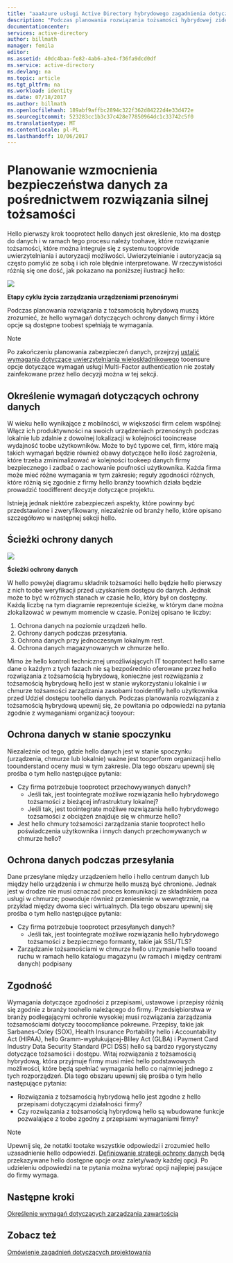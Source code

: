 ```yaml
---
title: "aaaAzure usługi Active Directory hybrydowego zagadnienia dotyczące projektowania tożsamości — określanie wymagań dotyczących ochrony danych | Dokumentacja firmy Microsoft"
description: "Podczas planowania rozwiązania tożsamości hybrydowej zidentyfikować hello wymagań dotyczących ochrony danych firmy i które opcje są dostępne toobest spełnia te wymagania."
documentationcenter: 
services: active-directory
author: billmath
manager: femila
editor: 
ms.assetid: 40dc4baa-fe82-4ab6-a3e4-f36fa9dcd0df
ms.service: active-directory
ms.devlang: na
ms.topic: article
ms.tgt_pltfrm: na
ms.workload: identity
ms.date: 07/18/2017
ms.author: billmath
ms.openlocfilehash: 189abf9affbc2894c322f362d84222d4e33d472e
ms.sourcegitcommit: 523283cc1b3c37c428e77850964dc1c33742c5f0
ms.translationtype: MT
ms.contentlocale: pl-PL
ms.lasthandoff: 10/06/2017
---
```

# <a name="plan-for-enhancing-data-security-through-strong-identity-solution"></a>Planowanie wzmocnienia bezpieczeństwa danych za pośrednictwem rozwiązania silnej tożsamości
Hello pierwszy krok tooprotect hello danych jest określenie, kto ma dostęp do danych i w ramach tego procesu należy toohave, które rozwiązanie tożsamości, które można integruje się z systemu tooprovide uwierzytelniania i autoryzacji możliwości. Uwierzytelnianie i autoryzacja są często pomylić ze sobą i ich role błędnie interpretowane. W rzeczywistości różnią się one dość, jak pokazano na poniższej ilustracji hello:

![](./media/hybrid-id-design-considerations/mobile-devicemgt-lifecycle.png)

**Etapy cyklu życia zarządzania urządzeniami przenośnymi**

Podczas planowania rozwiązania z tożsamością hybrydową muszą zrozumieć, że hello wymagań dotyczących ochrony danych firmy i które opcje są dostępne toobest spełniają te wymagania.

> [!NOTE]
> Po zakończeniu planowania zabezpieczeń danych, przejrzyj [ustalić wymagania dotyczące uwierzytelniania wieloskładnikowego](active-directory-hybrid-identity-design-considerations-multifactor-auth-requirements.md) tooensure opcje dotyczące wymagań usługi Multi-Factor authentication nie zostały zainfekowane przez hello decyzji można w tej sekcji.
> 
> 

## <a name="determine-data-protection-requirements"></a>Określenie wymagań dotyczących ochrony danych
W wieku hello wynikające z mobilności, w większości firm celem wspólnej: Włącz ich produktywności na swoich urządzeniach przenośnych podczas lokalnie lub zdalnie z dowolnej lokalizacji w kolejności tooincrease wydajność toobe użytkowników. Może to być typowe cel, firm, które mają takich wymagań będzie również obawy dotyczące hello ilość zagrożenia, które trzeba zminimalizować w kolejności tookeep danych firmy bezpiecznego i zadbać o zachowanie poufności użytkownika. Każda firma może mieć różne wymagania w tym zakresie; reguły zgodności różnych, które różnią się zgodnie z firmy hello branży toowhich działa będzie prowadzić toodifferent decyzje dotyczące projektu. 

Istnieją jednak niektóre zabezpieczeń aspekty, które powinny być przedstawione i zweryfikowany, niezależnie od branży hello, które opisano szczegółowo w następnej sekcji hello.

## <a name="data-protection-paths"></a>Ścieżki ochrony danych
![](./media/hybrid-id-design-considerations/data-protection-paths.png)

**Ścieżki ochrony danych**

W hello powyżej diagramu składnik tożsamości hello będzie hello pierwszy z nich toobe weryfikacji przed uzyskaniem dostępu do danych. Jednak może to być w różnych stanach w czasie hello, który był on dostępny. Każdą liczbę na tym diagramie reprezentuje ścieżkę, w którym dane można zlokalizować w pewnym momencie w czasie. Poniżej opisano te liczby:

1. Ochrona danych na poziomie urządzeń hello.
2. Ochrony danych podczas przesyłania.
3. Ochrona danych przy jednoczesnym lokalnym rest.
4. Ochrona danych magazynowanych w chmurze hello.

Mimo że hello kontroli technicznej umożliwiających IT tooprotect hello same dane o każdym z tych fazach nie są bezpośrednio oferowane przez hello rozwiązania z tożsamością hybrydową, konieczne jest rozwiązania z tożsamością hybrydową hello jest w stanie wykorzystaniu lokalnie i w chmurze tożsamości zarządzania zasobami tooidentify hello użytkownika przed Udziel dostępu toohello danych. Podczas planowania rozwiązania z tożsamością hybrydową upewnij się, że powitania po odpowiedzi na pytania zgodnie z wymaganiami organizacji tooyour:

## <a name="data-protection-at-rest"></a>Ochrona danych w stanie spoczynku
Niezależnie od tego, gdzie hello danych jest w stanie spoczynku (urządzenia, chmurze lub lokalnie) ważne jest tooperform organizacji hello toounderstand oceny musi w tym zakresie. Dla tego obszaru upewnij się prośba o tym hello następujące pytania:

* Czy firma potrzebuje tooprotect przechowywanych danych?
  * Jeśli tak, jest toointegrate możliwe rozwiązania hello hybrydowego tożsamości z bieżącej infrastruktury lokalnej?
  * Jeśli tak, jest toointegrate możliwe rozwiązania hello hybrydowego tożsamości z obciążeń znajduje się w chmurze hello?
* Jest hello chmury tożsamości zarządzania stanie tooprotect hello poświadczenia użytkownika i innych danych przechowywanych w chmurze hello?

## <a name="data-protection-in-transit"></a>Ochrona danych podczas przesyłania
Dane przesyłane między urządzeniem hello i hello centrum danych lub między hello urządzenia i w chmurze hello muszą być chronione. Jednak jest w drodze nie musi oznaczać proces komunikacji ze składnikiem poza usługi w chmurze; powoduje również przeniesienie w wewnętrznie, na przykład między dwoma sieci wirtualnych. Dla tego obszaru upewnij się prośba o tym hello następujące pytania:

* Czy firma potrzebuje tooprotect przesyłanych danych?
  * Jeśli tak, jest toointegrate możliwe rozwiązania hello hybrydowego tożsamości z bezpiecznego formanty, takie jak SSL/TLS?
* Zarządzanie tożsamościami w chmurze hello utrzymanie hello tooand ruchu w ramach hello katalogu magazynu (w ramach i między centrami danych) podpisany

## <a name="compliance"></a>Zgodność
Wymagania dotyczące zgodności z przepisami, ustawowe i przepisy różnią się zgodnie z branży toohello należącego do firmy. Przedsiębiorstwa w branży podlegającymi ochronie wysokiej musi rozwiązania zarządzania tożsamościami dotyczy toocompliance pokrewne. Przepisy, takie jak Sarbanes-Oxley (SOX), Health Insurance Portability hello i Accountability Act (HIPAA), hello Gramm-wypłukującej-Bliley Act (GLBA) i Payment Card Industry Data Security Standard (PCI DSS) hello są bardzo rygorystyczny dotyczące tożsamości i dostępu. Witaj rozwiązania z tożsamością hybrydową, która przyjmuje firmy musi mieć hello podstawowych możliwości, które będą spełniać wymagania hello co najmniej jednego z tych rozporządzeń. Dla tego obszaru upewnij się prośba o tym hello następujące pytania:

* Rozwiązania z tożsamością hybrydową hello jest zgodne z hello przepisami dotyczącymi działalności firmy?
* Czy rozwiązania z tożsamością hybrydową hello są wbudowane funkcje pozwalające z toobe zgodny z przepisami wymaganiami firmy? 

> [!NOTE]
> Upewnij się, że notatki tootake wszystkie odpowiedzi i zrozumieć hello uzasadnienie hello odpowiedzi. [Definiowanie strategii ochrony danych](active-directory-hybrid-identity-design-considerations-data-protection-strategy.md) będą przekazywane hello dostępne opcje oraz zalety/wady każdej opcji.  Po udzieleniu odpowiedzi na te pytania można wybrać opcji najlepiej pasujące do firmy wymaga.
> 
> 

## <a name="next-steps"></a>Następne kroki
 [Określenie wymagań dotyczących zarządzania zawartością](active-directory-hybrid-identity-design-considerations-contentmgt-requirements.md)

## <a name="see-also"></a>Zobacz też
[Omówienie zagadnień dotyczących projektowania](active-directory-hybrid-identity-design-considerations-overview.md)

